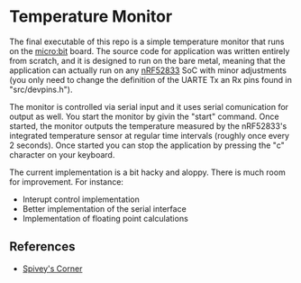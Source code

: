 
# Temperature Monitor

The final executable of this repo is a simple temperature monitor that runs on
the [micro:bit](https://microbit.org/) board. The source code for application was written entirely from scratch, and it is designed to run on the bare metal, meaning that the application can actually run on any [nRF52833](https://infocenter.nordicsemi.com/pdf/nRF52833_OPS_v0.7.pdf) SoC with minor adjustments (you only need
to change the definition of the UARTE Tx an Rx pins found in "src/devpins.h").

The monitor is controlled via serial input and it uses serial comunication for 
output as well. You start the monitor by givin the "start" command. Once started,
the monitor outputs the temperature measured by the nRF52833's integrated temperature 
sensor at regular time intervals (roughly once every 2 seconds). Once started you
can stop the application by pressing the "c" character on your keyboard.

The current implementation is a bit hacky and aloppy. There is much room for 
improvement. For instance:
* Interupt control implementation
* Better implementation of the serial interface
* Implementation of floating point calculations 

## References

* [Spivey's Corner](https://spivey.oriel.ox.ac.uk/corner/Welcome_to_Spivey%27s_Corner)